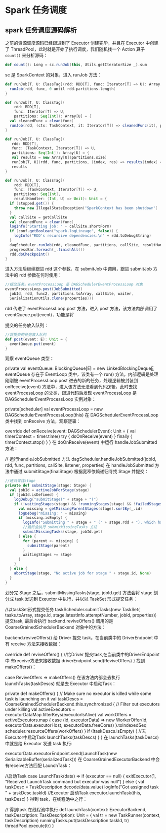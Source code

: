 # Spark 任务调度

## spark 任务调度源码解析

之前的资源调度源码已经跟进到了 Executor 创建完毕，并且在 Executor 中创建了 ThreadPool，此时就是开始了执行调度，我们随机找一个 Action 算子 `count()` 来分析源码：

```scala
def count(): Long = sc.runJob(this, Utils.getIteratorSize _).sum
```

sc 是 SparkContext 的对象，进入 runJob 方法：

```scala
def runJob[T, U: ClassTag](rdd: RDD[T], func: Iterator[T] => U): Array[U] = {
  runJob(rdd, func, 0 until rdd.partitions.length)
}

def runJob[T, U: ClassTag](
    rdd: RDD[T],
    func: Iterator[T] => U,
    partitions: Seq[Int]): Array[U] = {
  val cleanedFunc = clean(func)
  runJob(rdd, (ctx: TaskContext, it: Iterator[T]) => cleanedFunc(it), partitions)
}

def runJob[T, U: ClassTag](
   rdd: RDD[T],
   func: (TaskContext, Iterator[T]) => U,
   partitions: Seq[Int]): Array[U] = {
   val results = new Array[U](partitions.size)
   runJob[T, U](rdd, func, partitions, (index, res) => results(index) = res)
   results
}

def runJob[T, U: ClassTag](
    rdd: RDD[T],
    func: (TaskContext, Iterator[T]) => U,
    partitions: Seq[Int],
    resultHandler: (Int, U) => Unit): Unit = {
  if (stopped.get()) {
    throw new IllegalStateException("SparkContext has been shutdown")
  }
  val callSite = getCallSite
  val cleanedFunc = clean(func)
  logInfo("Starting job: " + callSite.shortForm)
  if (conf.getBoolean("spark.logLineage", false)) {
    logInfo("RDD's recursive dependencies:\n" + rdd.toDebugString)
  }
  dagScheduler.runJob(rdd, cleanedFunc, partitions, callSite, resultHandler, localProperties.get)
  progressBar.foreach(_.finishAll())
  rdd.doCheckpoint()
}
```

进入方法后继续跟进 rdd 这个参数，在 submitJob 中调用，跟进 submitJob 方法中的 rdd 参数在何时使用：

```scala
//提交任务。eventProcessLoop 是 DAGSchedulerEventProcessLoop 对象
eventProcessLoop.post(JobSubmitted(
  jobId, rdd, func2, partitions.toArray, callSite, waiter,
  SerializationUtils.clone(properties)))
```

rdd 传进了 eventProcessLoop.post 方法，进入 post 方法，该方法内部调用了 eventQueue.put(event)，功能是将

提交的任务放入队列：

```scala
//将提交的任务放入队列
def post(event: E): Unit = {
  eventQueue.put(event)
}
```

观察 eventQueue 类型：

private val eventQueue: BlockingQueue[E] = new LinkedBlockingDeque[E]()
eventQueue 存在于 EventLoop 类中，该类有一个 run() 方法，内部逻辑是处理刚刚被 eventProcessLoop.post 进去的新的任务，处理逻辑被封装到 onReceive(event) 方法中，进入该方法无法看到代码逻辑，此时去找 eventProcessLoop 的父类，跟进代码后发现 eventProcessLoop 是 DAGSchedulerEventProcessLoop 实例对象：

private[scheduler] val eventProcessLoop = new DAGSchedulerEventProcessLoop(this)
在 DAGSchedulerEventProcessLoop 类中找到 onReceive 方法，观察逻辑：

override def onReceive(event: DAGSchedulerEvent): Unit = {
  val timerContext = timer.time()
  try {
    doOnReceive(event)
  } finally {
    timerContext.stop()
  }
}
在 doOnReceive(event) 中运行 handleJobSubmitted 方法：

// 运行handleJobSubmitted 方法
dagScheduler.handleJobSubmitted(jobId, rdd, func, partitions, callSite, listener, properties)
在 handleJobSubmitted 方法中通过 submitStage(finalStage) 根据宽窄依赖递归寻找 Stage 并提交：

```scala
//递归寻找stage
private def submitStage(stage: Stage) {
  val jobId = activeJobForStage(stage)
  if (jobId.isDefined) {
    logDebug("submitStage(" + stage + ")")
    if (!waitingStages(stage) && !runningStages(stage) && !failedStages(stage)) {
      val missing = getMissingParentStages(stage).sortBy(_.id)
      logDebug("missing: " + missing)
      if (missing.isEmpty) {
        logInfo("Submitting " + stage + " (" + stage.rdd + "), which has no missing parents")
        //最终会执行 submitMissingTasks 方法
        submitMissingTasks(stage, jobId.get)
      } else {
        for (parent <- missing) {
          submitStage(parent)
        }
        waitingStages += stage
      }
    }
  } else {
    abortStage(stage, "No active job for stage " + stage.id, None)
  }
}
```

划分完 Stage 之后，submitMissingTasks(stage, jobId.get) 方法会将 stage 划分成 task 发送到 Exeuctor 中执行，并以以 TaskSet 形式提交任务：

//以taskSet形式提交任务
taskScheduler.submitTasks(new TaskSet(
  tasks.toArray, stage.id, stage.latestInfo.attemptNumber, jobId, properties))
提交task, 最后会执行 backend.reviveOffers() 调用的是 CoarseGrainedSchedulerBackend 对象中的方法：

backend.reviveOffers()
给 Driver 提交 task，在当前类中的 DriverEndpoint 中有 receive 方法来接收数据：

override def reviveOffers() {
  //给Driver 提交task,在当前类中的DriverEndpoint中 有receive方法来接收数据
  driverEndpoint.send(ReviveOffers)
}
找到 makeOffers()：

case ReviveOffers =>
    makeOffers()
在该方法内部会去执行 launchTasks(taskDescs) 就是去 Executor 中启动Task：

private def makeOffers() {
  // Make sure no executor is killed while some task is launching on it
  val taskDescs = CoarseGrainedSchedulerBackend.this.synchronized {
    // Filter out executors under killing
    val activeExecutors = executorDataMap.filterKeys(executorIsAlive)
    val workOffers = activeExecutors.map {
      case (id, executorData) =>
        new WorkerOffer(id, executorData.executorHost, executorData.freeCores)
    }.toIndexedSeq
    scheduler.resourceOffers(workOffers)
  }
  if (!taskDescs.isEmpty) {
    //去Executor中启动Task
    launchTasks(taskDescs)
  }
}
在 launchTasks(taskDescs) 中就是给 Executor 发送 task 执行:

executorData.executorEndpoint.send(LaunchTask(new SerializableBuffer(serializedTask)))
在 CoarseGrainedExecutorBackend 中会有receive方法匹配 LaunchTask：

//启动Task
case LaunchTask(data) =>
  if (executor == null) {
    exitExecutor(1, "Received LaunchTask command but executor was null")
  } else {
    val taskDesc = TaskDescription.decode(data.value)
    logInfo("Got assigned task " + taskDesc.taskId)
    //Executor 启动Task
    executor.launchTask(this, taskDesc)
  }
得到 task，在线程池中之行：

// 得到task 在线程池中执行
def launchTask(context: ExecutorBackend, taskDescription: TaskDescription): Unit = {
  val tr = new TaskRunner(context, taskDescription)
  runningTasks.put(taskDescription.taskId, tr)
  threadPool.execute(tr)
}